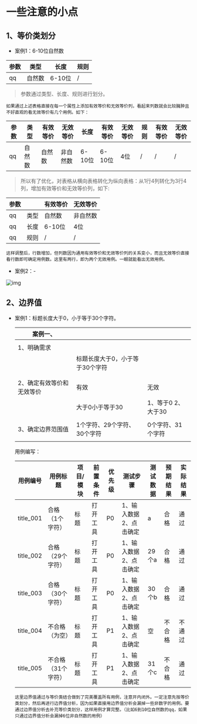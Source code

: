 

# 一些注意的小点

## 1、等价类划分

- 案例1：6-10位自然数

| 参数 | 类型   | 长度   | 规则 |
| ---- | ------ | ------ | ---- |
| qq   | 自然数 | 6-10位 | /    |

> 参数通过类型、长度、规则进行划分。

```
如果通过上述表格直接在每一个属性上添加有效等价和无效等价列，看起来列数就会比较臃肿且不好直观的看无效等价有几个用例。如下：
```

| 参数 | 类型   | 有效等价 | 无效等价 | 长度   | 有效等价 | 无效等价 | 规则 | 有效等价 | 无效等价 |
| ---- | ------ | -------- | -------- | ------ | -------- | -------- | ---- | -------- | -------- |
| qq   | 自然数 | 自然数   | 非自然数 | 6-10位 | 6-10位   | 4位      | /    | /        | /        |

> 所以有了优化，对表格从横向表格转化为纵向表格：从1行4列转化为3行4列，增加有效等价和无效等价列，如下:

| 参数 |      | 有效等价 | 无效等价 |
| ---- | ---- | -------- | -------- |
| qq   | 类型 | 自然数   | 非自然数 |
| qq   | 长度 | 6-10位   | 4位      |
| qq   | 规则 | /        | /        |

```
这样调整后，行数增加，但列数因为通用有效等价和无效等价列的关系变小，而且无效等价直接看行数即可确定用例数。这里有两行，即为两个无效用例。一眼就能看出无效用例。
```

- 案例2：-

![img](https://thumbnail1.baidupcs.com/thumbnail/a9b0943f1q6757fb70195f7ff570961d?fid=3580659551-250528-685405087682168&rt=pr&sign=FDTAER-DCb740ccc5511e5e8fedcff06b081203-E9CqB2wKRUr%2bHv9lb8F1qqSdj4Q%3d&expires=8h&chkbd=0&chkv=0&dp-logid=8983495878263334778&dp-callid=0&time=1760536800&size=c1920_u1080&quality=90&vuk=3580659551&ft=image&autopolicy=1)

## 2、边界值

- 案例1：标题长度大于0，小于等于30个字符。

  | 案例一、                  |                                 |                    |
  | ------------------------- | ------------------------------- | ------------------ |
  |                           |                                 |                    |
  | 1、明确需求               |                                 |                    |
  |                           | 标题长度大于0，小于等于30个字符 |                    |
  |                           |                                 |                    |
  |                           |                                 |                    |
  | 2、确定有效等价和无效等价 | 有效                            | 无效               |
  |                           | 大于0小于等于30                 | 1、等于0 2、大于30 |
  |                           |                                 |                    |
  | 3、确定边界范围值         | 1个字符、29个字符、30个字符     | 0个字符、31个字符  |
  |                           |                                 |                    |

  用例编写：

  | 用例编号  | 用例标题           | 项目/模块 | 前置条件 | 优先级 | 测试步骤                | 测试数据 | 预期结果 | 实际结果 |
  | --------- | ------------------ | --------- | -------- | ------ | ----------------------- | -------- | -------- | -------- |
  | title_001 | 合格（1个字符）    | 标题      | 打开工具 | P0     | 1、输入数据 2、点击确定 | a        | 合格     | 通过     |
  | title_002 | 合格（29个字符）   | 标题      | 打开工具 | P0     | 1、输入数据 2、点击确定 | 29个a    | 合格     | 通过     |
  | title_003 | 合格（30个字符）   | 标题      | 打开工具 | P0     | 1、输入数据 2、点击确定 | 30个b    | 合格     | 通过     |
  | title_004 | 不合格（为空）     | 标题      | 打开工具 | P1     | 1、输入数据 2、点击确定 | 空       | 不合格   | 不通过   |
  | title_005 | 不合格（31个字符） | 标题      | 打开工具 | P1     | 1、输入数据 2、点击确定 | 31个c    | 不合格   | 通过     |

  ```
  这里边界值通过与等价类结合做到了完美覆盖所有用例，注意开内闭外。一定注意先按等价类划分，然后再进行边界值分析，因为如果直接用边界值分析会漏掉一些非数字的用例。要通过边界值分析去补充等价类划分，这样用例才算完整。（比如6到10位自然数的qq，如果只通过边界值分析会漏掉6位非自然数的用例）
  ```

  